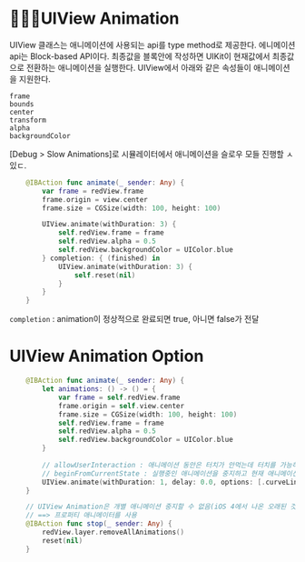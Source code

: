 # 🤸🏻‍♀️UIView Animation

UIView 클래스는 애니메이션에 사용되는 api를 type method로 제공한다. 에니메이션 api는 Block-based API이다. 최종값을 블록안에 작성하면 UIKit이 현재값에서 최종값으로 전환하는 애니메이션을 실행한다.
UIView에서 아래와 같은 속성들이 애니메이션을 지원한다.
```
frame
bounds
center
transform
alpha
backgroundColor
```
[Debug > Slow Animations]로 시뮬레이터에서 애니메이션을 슬로우 모들 진행할 ㅅ 있ㄷ.

```swift  
    @IBAction func animate(_ sender: Any) {
        var frame = redView.frame
        frame.origin = view.center
        frame.size = CGSize(width: 100, height: 100)

        UIView.animate(withDuration: 3) {
            self.redView.frame = frame    
            self.redView.alpha = 0.5
            self.redView.backgroundColor = UIColor.blue
        } completion: { (finished) in
            UIView.animate(withDuration: 3) {
                self.reset(nil)
            }
        }  
    }
```
`completion` : animation이 정상적으로 완료되면 true, 아니면 false가 전달


# UIView Animation Option

```swift
    @IBAction func animate(_ sender: Any) {
        let animations: () -> () = {
            var frame = self.redView.frame
            frame.origin = self.view.center
            frame.size = CGSize(width: 100, height: 100)
            self.redView.frame = frame
            self.redView.alpha = 0.5
            self.redView.backgroundColor = UIColor.blue
        }
        
        // allowUserInteraction : 애니메이션 동안은 터치가 안먹는데 터치를 가능하게 하는 옵션
        // beginFromCurrentState : 실행중인 애니메이션을 중지하고 현재 애니메이션 바로 실행
        UIView.animate(withDuration: 1, delay: 0.0, options: [.curveLinear, .repeat, .autoreverse], animations: animations, completion: nil)
    }
```

```swift
    // UIView Animation은 개별 애니메이션 중지할 수 없음(iOS 4에서 나온 오래된 것)
    // ==> 프로퍼티 애니메이터를 사용
    @IBAction func stop(_ sender: Any) {
        redView.layer.removeAllAnimations()
        reset(nil)
    }
```

